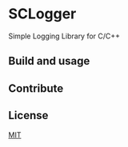 # SCLogger
Simple Logging Library for C/C++

## Build and usage

## Contribute

## License
[MIT](https://opensource.org/licenses/MIT)
